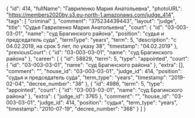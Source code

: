 {
    "id": 414,
    "fullName": "Гавриленко Мария Анатольевна",
    "photoURL": "https://members2020by.s3.eu-north-1.amazonaws.com/judge_414",
    "tags": [
        "criminal"
    ],
    "comment": "375234439443",
    "layout": "judge",
    "title": "Судья Гавриленко Мария Анатольевна",
    "court": {
        "id": "03-003-03-01",
        "name": "суд Брагинского района",
        "position": "судья и председатель суда",
        "termType": "years",
        "term": 5,
        "description": "c 04.02.2019, на срок 5 лет, по указу 38",
        "timestamp": "04.02.2019"
    },
    "previousCourt": {
        "id": "03-003-03-01",
        "name": "суд Брагинского района"
    },
    "career": [
        {
            "id": 58829,
            "term": 5,
            "type": "appointed",
            "court": {
                "id": "03-003-03-01",
                "name": "суд Брагинского района"
            },
            "extra": [],
            "comment": "",
            "house_id": "03-003-03-01",
            "judge_id": 414,
            "position": "судья и председатель суда",
            "term_type": "years",
            "timestamp": "2019-02-04",
            "decree_number": "38"
        },
        {
            "id": 4986,
            "term": 5,
            "type": "appointed",
            "court": {
                "id": "03-003-03-01",
                "name": "суд Брагинского района"
            },
            "extra": {
                "judge_id": 3765
            },
            "comment": "",
            "house_id": "03-003-03-01",
            "judge_id": 414,
            "position": "судья",
            "term_type": "years",
            "timestamp": "2010-07-19",
            "decree_number": "368"
        }
    ]
}